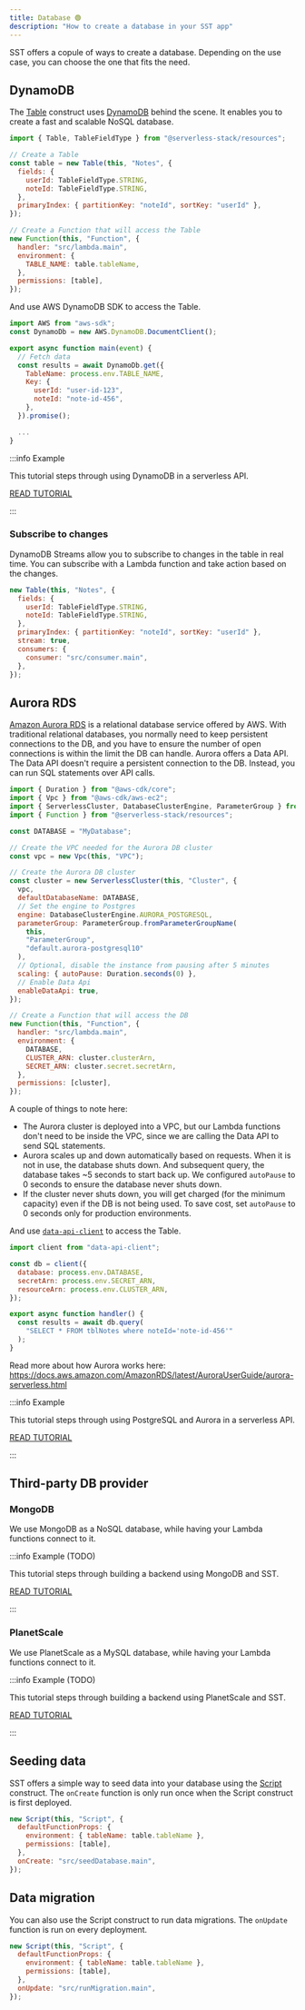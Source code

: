 ```yaml
---
title: Database 🟢
description: "How to create a database in your SST app"
---
```


SST offers a copule of ways to create a database. Depending on the use case, you can choose the one that fits the need.

## DynamoDB

The [Table](../constructs/Table.md) construct uses [DynamoDB](https://docs.aws.amazon.com/amazondynamodb/latest/developerguide/Introduction.html) behind the scene. It enables you to create a fast and scalable NoSQL database.

```js
import { Table, TableFieldType } from "@serverless-stack/resources";

// Create a Table
const table = new Table(this, "Notes", {
  fields: {
    userId: TableFieldType.STRING,
    noteId: TableFieldType.STRING,
  },
  primaryIndex: { partitionKey: "noteId", sortKey: "userId" },
});

// Create a Function that will access the Table
new Function(this, "Function", {
  handler: "src/lambda.main",
  environment: {
    TABLE_NAME: table.tableName,
  },
  permissions: [table],
});
```

And use AWS DynamoDB SDK to access the Table.

```js title="src/lambda.js"
import AWS from "aws-sdk";
const DynamoDb = new AWS.DynamoDB.DocumentClient();

export async function main(event) {
  // Fetch data
  const results = await DynamoDb.get({
    TableName: process.env.TABLE_NAME,
    Key: {
      userId: "user-id-123",
      noteId: "note-id-456",
    },
  }).promise();

  ...
}
```

:::info Example

This tutorial steps through using DynamoDB in a serverless API.

[READ TUTORIAL](https://serverless-stack.com/examples/how-to-use-dynamodb-in-your-serverless-app.html)

:::

### Subscribe to changes

DynamoDB Streams allow you to subscribe to changes in the table in real time. You can subscribe with a Lambda function and take action based on the changes.

```js
new Table(this, "Notes", {
  fields: {
    userId: TableFieldType.STRING,
    noteId: TableFieldType.STRING,
  },
  primaryIndex: { partitionKey: "noteId", sortKey: "userId" },
  stream: true,
  consumers: {
    consumer: "src/consumer.main",
  },
});
```

## Aurora RDS

[Amazon Aurora RDS](https://docs.aws.amazon.com/AmazonRDS/latest/AuroraUserGuide/CHAP_AuroraOverview.html) is a relational database service offered by AWS. With traditional relational databases, you normally need to keep persistent connections to the DB, and you have to ensure the number of open connections is within the limit the DB can handle. Aurora offers a Data API. The Data API doesn't require a persistent connection to the DB. Instead, you can run SQL statements over API calls.

```js
import { Duration } from "@aws-cdk/core";
import { Vpc } from "@aws-cdk/aws-ec2";
import { ServerlessCluster, DatabaseClusterEngine, ParameterGroup } from "@aws-cdk/aws-rds";
import { Function } from "@serverless-stack/resources";

const DATABASE = "MyDatabase";

// Create the VPC needed for the Aurora DB cluster
const vpc = new Vpc(this, "VPC");

// Create the Aurora DB cluster
const cluster = new ServerlessCluster(this, "Cluster", {
  vpc,
  defaultDatabaseName: DATABASE,
  // Set the engine to Postgres
  engine: DatabaseClusterEngine.AURORA_POSTGRESQL,
  parameterGroup: ParameterGroup.fromParameterGroupName(
    this,
    "ParameterGroup",
    "default.aurora-postgresql10"
  ),
  // Optional, disable the instance from pausing after 5 minutes
  scaling: { autoPause: Duration.seconds(0) },
  // Enable Data Api
  enableDataApi: true,
});

// Create a Function that will access the DB
new Function(this, "Function", {
  handler: "src/lambda.main",
  environment: {
    DATABASE,
    CLUSTER_ARN: cluster.clusterArn,
    SECRET_ARN: cluster.secret.secretArn,
  },
  permissions: [cluster],
});
```

A couple of things to note here:
- The Aurora cluster is deployed into a VPC, but our Lambda functions don't need to be inside the VPC, since we are calling the Data API to send SQL statements.
- Aurora scales up and down automatically based on requests. When it is not in use, the database shuts down. And subsequent query, the database takes ~5 seconds to start back up. We configured `autoPause` to 0 seconds to ensure the database never shuts down.
- If the cluster never shuts down, you will get charged (for the minimum capacity) even if the DB is not being used. To save cost, set `autoPause` to 0 seconds only for production environments.


And use [`data-api-client`](https://www.npmjs.com/package/data-api-client) to access the Table.

```js title="src/lambda.js"
import client from "data-api-client";

const db = client({
  database: process.env.DATABASE,
  secretArn: process.env.SECRET_ARN,
  resourceArn: process.env.CLUSTER_ARN,
});

export async function handler() {
  const results = await db.query(
    "SELECT * FROM tblNotes where noteId='note-id-456'"
  );
}
```

Read more about how Aurora works here: https://docs.aws.amazon.com/AmazonRDS/latest/AuroraUserGuide/aurora-serverless.html

:::info Example

This tutorial steps through using PostgreSQL and Aurora in a serverless API.

[READ TUTORIAL](https://serverless-stack.com/examples/how-to-use-postgresql-in-your-serverless-app.html)

:::

## Third-party DB provider

### MongoDB

We use MongoDB as a NoSQL database, while having your Lambda functions connect to it.

:::info Example (TODO)

This tutorial steps through building a backend using MongoDB and SST.

[READ TUTORIAL](https://serverless-stack.com/examples/how-to-use-mongodb-in-your-serverless-app.html)

:::


### PlanetScale

We use PlanetScale as a MySQL database, while having your Lambda functions connect to it.

:::info Example (TODO)

This tutorial steps through building a backend using PlanetScale and SST.

[READ TUTORIAL](https://serverless-stack.com/examples/how-to-use-planetscale-in-your-serverless-app.html)

:::

## Seeding data

SST offers a simple way to seed data into your database using the [Script](../constructs/Script.md) construct. The `onCreate` function is only run once when the Script construct is first deployed.

```js
new Script(this, "Script", {
  defaultFunctionProps: {
    environment: { tableName: table.tableName },
    permissions: [table],
  },
  onCreate: "src/seedDatabase.main",
});
```

## Data migration

You can also use the Script construct to run data migrations. The `onUpdate` function is run on every deployment.

```js
new Script(this, "Script", {
  defaultFunctionProps: {
    environment: { tableName: table.tableName },
    permissions: [table],
  },
  onUpdate: "src/runMigration.main",
});
```
